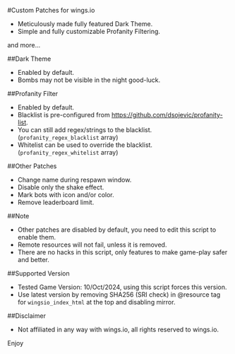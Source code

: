 #Custom Patches for wings.io
- Meticulously made fully featured Dark Theme.
- Simple and fully customizable Profanity Filtering.

and more...

##Dark Theme
- Enabled by default.
- Bombs may not be visible in the night good-luck.

##Profanity Filter
- Enabled by default.
- Blacklist is pre-configured from https://github.com/dsojevic/profanity-list.
- You can still add regex/strings to the blacklist. (`profanity_regex_blacklist` array)
- Whitelist can be used to override the blacklist. (`profanity_regex_whitelist` array)

##Other Patches
- Change name during respawn window.
- Disable only the shake effect.
- Mark bots with icon and/or color.
- Remove leaderboard limit.

##Note
- Other patches are disabled by default, you need to edit this script to enable them.
- Remote resources will not fail, unless it is removed.
- There are no hacks in this script, only features to make game-play safer and better.

##Supported Version
- Tested Game Version: 10/Oct/2024, using this script forces this version.
- Use latest version by removing SHA256 (SRI check) in @resource tag for `wingsio_index_html` at the top and disabling mirror.

##Disclaimer
- Not affiliated in any way with wings.io, all rights reserved to wings.io.

Enjoy
